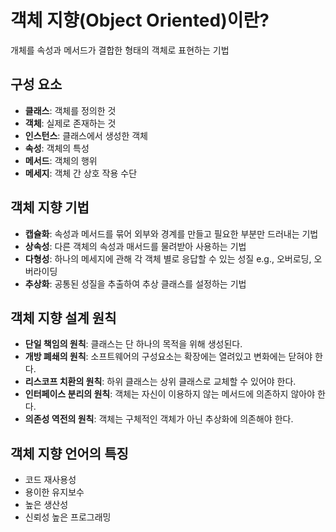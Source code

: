 # 객체 지향(Object Oriented)이란?
개체를 속성과 메서드가 결합한 형태의 객체로 표현하는 기법

## 구성 요소
- **클래스**: 객체를 정의한 것
- **객체**: 실제로 존재하는 것
- **인스턴스**: 클래스에서 생성한 객체
- **속성**: 객체의 특성
- **메서드**: 객체의 행위
- **메세지**: 객체 간 상호 작용 수단

## 객체 지향 기법
- **캡슐화**: 속성과 메서드를 묶어 외부와 경계를 만들고 필요한 부분만 드러내는 기법
- **상속성**: 다른 객체의 속성과 매서드를 물려받아 사용하는 기법 
- **다형성**: 하나의 메세지에 관해 각 객체 별로 응답할 수 있는 성질 e.g., 오버로딩, 오버라이딩
- **추상화**: 공통된 성질을 추출하여 추상 클래스를 설정하는 기법

## 객체 지향 설계 원칙
- **단일 책임의 원칙**: 클래스는 단 하나의 목적을 위해 생성된다.
- **개방 폐쇄의 원칙**: 소프트웨어의 구성요소는 확장에는 열려있고 변화에는 닫혀야 한다.
- **리스코프 치환의 원칙**: 하위 클래스는 상위 클래스로 교체할 수 있어야 한다.
- **인터페이스 분리의 원칙**: 객체는 자신이 이용하지 않는 메서드에 의존하지 않아야 한다.
- **의존성 역전의 원칙**: 객체는 구체적인 객체가 아닌 추상화에 의존해야 한다.

## 객체 지향 언어의 특징
- 코드 재사용성
- 용이한 유지보수
- 높은 생산성
- 신뢰성 높은 프로그래밍